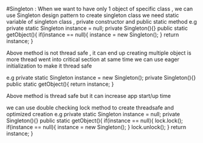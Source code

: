 #Singleton :
   When we want to have only 1 object of specific class , we can use Singleton design pattern 
   to create singleton class we need static variable of singleton class , private constructor and public static method 
   e.g
     private static Singleton instance = null;
     private Singleton(){}
     public static getObject(){
       if(instance == null){
         instance = new Singleton();
       }
       return instance;
     }

  Above method is not thread safe , it can end up creating multiple object is more thread went into critical section at same time
  we can use eager initialization to make it thread safe 

  e.g
     private static Singleton instance = new Singleton();
     private Singleton(){}
     public static getObject(){
       return instance;
     }

  Above method is thread safe but it can increase app start/up time

  we can use double checking lock method to create threadsafe and optimized creation 
  e.g
     private static Singleton instance = null;
     private Singleton(){}
     public static getObject(){
       if(instance == null){
         lock.lock();
         if(instance == null){
           instance = new Singleton();
         }
         lock.unlock();
       }
       return instance;
     }

     
  
     
